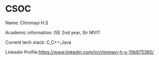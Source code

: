 # CSOC
Name: Chinmayi H.S    

Academic information: ISE 2nd year, Sir MVIT

Current tech stack: C,C++,Java

Linkedin Profile:https://www.linkedin.com/in/chinmayi-h-s-10b875360/
